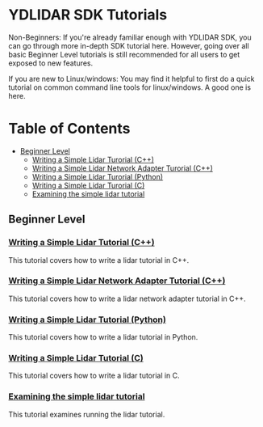 # YDLIDAR SDK Tutorials

Non-Beginners: If you're already familiar enough with YDLIDAR SDK, you can go through more in-depth SDK tutorial here. However, going over all basic Beginner Level tutorials is still recommended for all users to get exposed to new features.

If you are new to Linux/windows: You may find it helpful to first do a quick tutorial on common command line tools for linux/windows. A good one is here.

# Table of Contents
- [Beginner Level](#Beginner-level)
    - [Writing a Simple Lidar Turorial (C++)](#writing-a-simple-lidar-tutorial-(c++))
    - [Writing a Simple Lidar Network Adapter Turorial (C++)](#writing-a-simple-lidar-network-adapter-tutorial-(c++))
    - [Writing a Simple Lidar Turorial (Python)](#writing-a-simple-lidar-tutorial-(python))
    - [Writing a Simple Lidar Turorial (C)](#writing-a-simple-lidar-tutorial-(c))
    - [Examining the simple lidar tutorial](#examining-the-simple-lidar-tutorial)

## Beginner Level
### [Writing a Simple Lidar Tutorial (C++)](tutorials/writing_lidar_tutorial_c++.md)
This tutorial covers how to write a lidar tutorial in C++.
### [Writing a Simple Lidar Network Adapter Tutorial (C++)](tutorials/writing_lidar_network_adapter_tutorial_c++.md)
This tutorial covers how to write a lidar network adapter tutorial in C++.
### [Writing a Simple Lidar Tutorial (Python)](tutorials/writing_lidar_tutorial_python.md)
This tutorial covers how to write a lidar tutorial in Python.
### [Writing a Simple Lidar Tutorial (C)](tutorials/writing_lidar_tutorial_c.md)
This tutorial covers how to write a lidar tutorial in C.
### [Examining the simple lidar tutorial](tutorials/examine_the_simple_lidar_tutorial.md)
This tutorial examines running the lidar tutorial.
